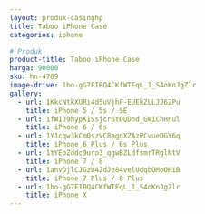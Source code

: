 ```yaml
---
layout: produk-casinghp
title: Taboo iPhone Case
categories: iphone

# Produk
product-title: Taboo iPhone Case
harga: 90000
sku: hn-4789
image-drive: 1bo-gG7FIBQ4CKfWTEqL_1_S4oKnJgZlr
gallery:
  - url: 1KkcNtkXURi4d5uVjhF-EUEkZLLJJ62Pu
    title: iPhone 5 / 5s / SE
  - url: 1fWIJ9hypKISsjcr6tOQDnd_GWiChHnul
    title: iPhone 6 / 6s
  - url: 1Y1cqw3kCmQszVC8agdXZAzPCvueDGY6q
    title: iPhone 6 Plus / 6s Plus
  - url: 1tYEoZddc9uro3_qgwBZLdfsmrTRglNtV
    title: iPhone 7 / 8
  - url: 1anvDjlCJGzU42dJe84velUdqbOMoOHiB
    title: iPhone 7 Plus / 8 Plus
  - url: 1bo-gG7FIBQ4CKfWTEqL_1_S4oKnJgZlr
    title: iPhone X
---
```

